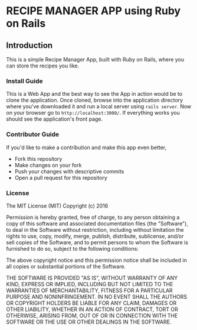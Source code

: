 # RECIPE MANAGER APP using Ruby on Rails

## Introduction
This is a simple Recipe Manager App, built with Ruby on Rails, where you can store the recipes you like.

### Install Guide
This is a Web App and the best way to see the App in action would be to clone the application. Once cloned, browse into the application directory where you've downloaded it
and run a local server using `rails server`. Now on your browser go to `http://localhost:3000/`. If everything works you should see the application's front page.

### Contributor Guide
If you'd like to make a contribution and make this app even better,
 * Fork this repository
 * Make changes on your fork
 * Push your changes with descriptive commits
 * Open a pull request for this repository

### License
The MIT License (MIT)
Copyright (c) 2016

Permission is hereby granted, free of charge, to any person obtaining a copy of this software and associated documentation files (the "Software"), to deal in the
Software without restriction, including without limitation the rights to use, copy, modify, merge, publish, distribute, sublicense, and/or sell copies of the Software,
and to permit persons to whom the Software is furnished to do so, subject to the following conditions:

The above copyright notice and this permission notice shall be included in all copies or substantial portions of the Software.

THE SOFTWARE IS PROVIDED "AS IS", WITHOUT WARRANTY OF ANY KIND, EXPRESS OR IMPLIED, INCLUDING BUT NOT LIMITED TO THE WARRANTIES OF
MERCHANTABILITY, FITNESS FOR A PARTICULAR PURPOSE AND NONINFRINGEMENT. IN NO EVENT SHALL THE AUTHORS OR COPYRIGHT HOLDERS BE LIABLE FOR
ANY CLAIM, DAMAGES OR OTHER LIABILITY, WHETHER IN AN ACTION OF CONTRACT, TORT OR OTHERWISE, ARISING FROM, OUT OF OR IN CONNECTION WITH
THE SOFTWARE OR THE USE OR OTHER DEALINGS IN THE SOFTWARE.
